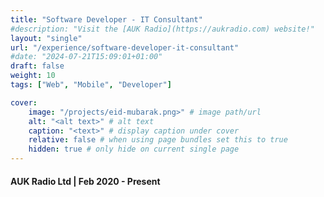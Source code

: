 ```yaml
---
title: "Software Developer - IT Consultant"
#description: "Visit the [AUK Radio](https://aukradio.com) website!"
layout: "single"
url: "/experience/software-developer-it-consultant"
#date: "2024-07-21T15:09:01+01:00"
draft: false
weight: 10
tags: ["Web", "Mobile", "Developer"]

cover:
    image: "/projects/eid-mubarak.png>" # image path/url
    alt: "<alt text>" # alt text
    caption: "<text>" # display caption under cover
    relative: false # when using page bundles set this to true
    hidden: true # only hide on current single page
---
```


#### AUK Radio Ltd | Feb 2020 - Present